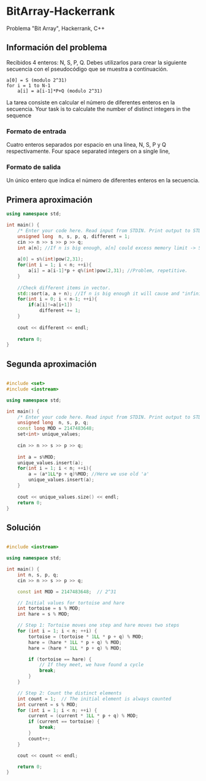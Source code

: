 # BitArray-Hackerrank
Problema "Bit Array", Hackerrank, C++

## Información del problema

Recibidos 4 enteros: N, S, P, Q. Debes utilizarlos para crear la siguiente secuencia con el pseudocódigo que se muestra a continuación.

```
a[0] = S (modulo 2^31)
for i = 1 to N-1
    a[i] = a[i-1]*P+Q (modulo 2^31) 
```

La tarea consiste en calcular el número de diferentes enteros en la secuencia.
Your task is to calculate the number of distinct integers in the sequence

### **Formato de entrada**

Cuatro enteros separados por espacio en una línea, N, S, P y Q respectivamente.
Four space separated integers on a single line,

### **Formato de salida**

Un único entero que indica el número de diferentes enteros en la secuencia.

## Primera aproximación
```c++
using namespace std;

int main() {
    /* Enter your code here. Read input from STDIN. Print output to STDOUT */
    unsigned long  n, s, p, q, different = 1;
    cin >> n >> s >> p >> q;
    int a[n]; //If n is big enough, a[n] could excess memory limit -> SegmentationFault. 
    
    a[0] = s%(int)pow(2,31);
    for(int i = 1; i < n; ++i){
        a[i] = a[i-1]*p + q%(int)pow(2,31); //Problem, repetitive.
    }
    
    //Check different items in vector.
    std::sort(a, a + n); //If n is big enough it will cause and "infinite" loop.
    for(int i = 0; i < n-1; ++i){
        if(a[i]!=a[i+1])
            different += 1;
    }
    
    cout << different << endl;
    
    return 0;
}

```
## Segunda aproximación

```c++

#include <set>
#include <iostream>

using namespace std;

int main() {
    /* Enter your code here. Read input from STDIN. Print output to STDOUT */
    unsigned long  n, s, p, q;
    const long MOD = 2147483648;
    set<int> unique_values;
    
    cin >> n >> s >> p >> q;
    
    int a = s%MOD;
    unique_values.insert(a);
    for(int i = 1; i < n; ++i){
        a = (a*1LL*p + q)%MOD; //Here we use old 'a'
        unique_values.insert(a);
    }
    
    cout << unique_values.size() << endl;
    return 0;
}

``` 
## Solución

```c++

#include <iostream>

using namespace std;

int main() {
    int n, s, p, q;
    cin >> n >> s >> p >> q;

    const int MOD = 2147483648;  // 2^31

    // Initial values for tortoise and hare
    int tortoise = s % MOD;
    int hare = s % MOD;

    // Step 1: Tortoise moves one step and hare moves two steps
    for (int i = 1; i < n; ++i) {
        tortoise = (tortoise * 1LL * p + q) % MOD;
        hare = (hare * 1LL * p + q) % MOD;
        hare = (hare * 1LL * p + q) % MOD;

        if (tortoise == hare) {
            // If they meet, we have found a cycle
            break;
        }
    }

    // Step 2: Count the distinct elements
    int count = 1;  // The initial element is always counted
    int current = s % MOD;
    for (int i = 1; i < n; ++i) {
        current = (current * 1LL * p + q) % MOD;
        if (current == tortoise) {
            break;
        }
        count++;
    }

    cout << count << endl;

    return 0;
}

```
